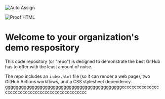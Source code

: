 ![Auto Assign](https://github.com/atouisaid/demo-repository/actions/workflows/auto-assign.yml/badge.svg)

![Proof HTML](https://github.com/atouisaid/demo-repository/actions/workflows/proof-html.yml/badge.svg)

# Welcome to your organization's demo respository
This code repository (or "repo") is designed to demonstrate the best GitHub has to offer with the least amount of noise.

The repo includes an `index.html` file (so it can render a web page), two GitHub Actions workflows, and a CSS stylesheet dependency.
ggggggggggggggggggggggggggggggggggggggggggggcccccccccccccccccccccccccccccccccccccccccccccccc
